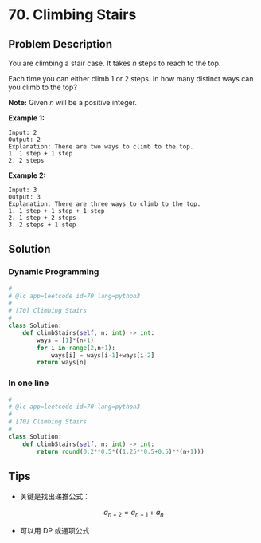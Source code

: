 # 70. Climbing Stairs



## Problem Description



You are climbing a stair case. It takes *n* steps to reach to the top.

Each time you can either climb 1 or 2 steps. In how many distinct ways can you climb to the top?

**Note:** Given *n* will be a positive integer.

**Example 1:**

```
Input: 2
Output: 2
Explanation: There are two ways to climb to the top.
1. 1 step + 1 step
2. 2 steps
```

**Example 2:**

```
Input: 3
Output: 3
Explanation: There are three ways to climb to the top.
1. 1 step + 1 step + 1 step
2. 1 step + 2 steps
3. 2 steps + 1 step
```



## Solution



### Dynamic Programming 

```python
#
# @lc app=leetcode id=70 lang=python3
#
# [70] Climbing Stairs
#
class Solution:
    def climbStairs(self, n: int) -> int:
        ways = [1]*(n+1)
        for i in range(2,n+1):
            ways[i] = ways[i-1]+ways[i-2]
        return ways[n]
```



### In one line



```python
#
# @lc app=leetcode id=70 lang=python3
#
# [70] Climbing Stairs
#
class Solution:
    def climbStairs(self, n: int) -> int:
        return round(0.2**0.5*((1.25**0.5+0.5)**(n+1)))
```





## Tips

- 关键是找出递推公式：

$$
a_{n+2} = a_{n+1}+a_n
$$

- 可以用 DP 或通项公式